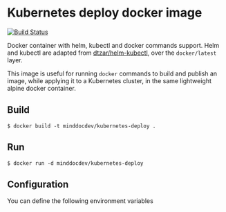 # Kubernetes deploy docker image

[![Build Status](https://travis-ci.org/mind-doc/kubernetes-deploy.svg?branch=master)](https://travis-ci.org/mind-doc/kubernetes-deploy)

Docker container with helm, kubectl and docker commands support.
Helm and kubectl are adapted from [dtzar/helm-kubectl](https://github.com/dtzar/helm-kubectl/blob/master/Dockerfile), over the `docker/latest` layer.

This image is useful for running `docker` commands to build and publish an image, while applying it to a Kubernetes cluster, in the same lightweight alpine docker container.

## Build

```
$ docker build -t minddocdev/kubernetes-deploy .
```

## Run

```
$ docker run -d minddocdev/kubernetes-deploy
```

## Configuration

You can define the following environment variables
